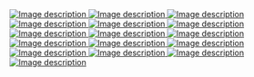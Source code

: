 <div class="masonry-grid">
  <a href="assets/images/Poppy - August.PNG" data-lightbox="gallery">
    <img src="assets/images/Poppy - August.PNG" alt="Image description">
  </a>
  <a href="assets/images/Water Lily - July.jpg" data-lightbox="gallery">
    <img src="assets/images/Water Lily - July.jpg" alt="Image description">
  </a>
  <a href="assets/images/Roses- June.jpg" data-lightbox="gallery">
    <img src="assets/images/Roses- June.jpg" alt="Image description">
  </a>
  <a href="assets/images/Palm Rose.jpg" data-lightbox="gallery">
    <img src="assets/images/Palm Rose.jpg" alt="Image description">
  </a>
    <a href="assets/images/Hand Henna Roses (1).jpg" data-lightbox="gallery">
    <img src="assets/images/Hand Henna Roses (1).jpg" alt="Image description">
  </a>
  <a href="assets/images/Hawthorn - May.JPG" data-lightbox="gallery">
    <img src="assets/images/Hawthorn - May.JPG" alt="Image description">
  </a>
  <a href="assets/images/Daffodils - March.jpg" data-lightbox="gallery">
    <img src="assets/images/Daffodils - March.jpg" alt="Image description">
  </a>
  <a href="assets/images/Palm roses.jpg" data-lightbox="gallery">
    <img src="assets/images/Palm roses.jpg" alt="Image description">
  </a>
  <a href="assets/images/Sweet Pea - April .jpg" data-lightbox="gallery">
    <img src="assets/images/Sweet Pea - April .jpg" alt="Image description">
  </a>
  <a href="assets/images/Arm basic.jpg" data-lightbox="gallery">
    <img src="assets/images/Arm basic.jpg" alt="Image description">
  </a>
   <a href="assets/images/Classic Floral Arm Henna .jpg" data-lightbox="gallery">
    <img src="assets/images/Classic Floral Arm Henna .jpg" alt="Image description">
  </a>
   <a href="assets/images/Hand Flowers Hengua.jpg" data-lightbox="gallery">
    <img src="assets/images/Hand Flowers Hengua.jpg" alt="Image description">
  </a>
   <a href="assets/images/Lotus Shoulder Henna.jpg" data-lightbox="gallery">
    <img src="assets/images/Lotus Shoulder Henna.jpg.jpg" alt="Image description">
  </a>
    <a href="assets/images/Palm hengua flowers.jpg" data-lightbox="gallery">
    <img src="assets/images/Palm hengua flowers.jpg" alt="Image description">
  </a>
    <a href="assets/images/Thigh flowers large (1).jpg" data-lightbox="gallery">
    <img src="assets/images/Thigh flowers large (1).jpg" alt="Image description">
  </a>
    <a href="assets/images/Henna_Jagua lower arm.jpg" data-lightbox="gallery">
    <img src="assets/images/Henna_Jagua lower arm.jpg" alt="Image description">
  </a>
</div>
